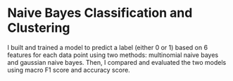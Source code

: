 # Naive Bayes Classification and Clustering
I built and trained a model to predict a label (either 0 or 1) based on 6 features for each data point using two methods: multinomial naive bayes and gaussian naive bayes. Then, I compared and evaluated the two models using macro F1 score and accuracy score.
